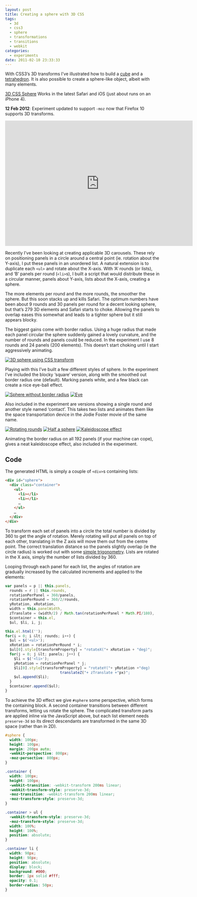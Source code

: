 ```yaml
---
layout: post
title: Creating a sphere with 3D CSS
tags:
  - 3d
  - css3
  - sphere
  - transformations
  - transitions
  - webkit
categories:
  - experiments
date: 2011-02-10 23:33:33
---
```


With CSS3’s 3D transforms I’ve illustrated how to build a [cube](/2009-07/animated-css3-cube-interface-using-3d-transforms/) and a [tetrahedron](/2010-10/css-tetrahedron/). It is also possible to create a sphere-like object, albeit with many elements.

[3D CSS Sphere](/experiments/sphere/)
Works in the latest Safari and iOS (just about runs on an iPhone 4).

<time datetime="2012-02-12">__12 Feb 2012__</time>: Experiment updated to support `-moz` now that Firefox 10 supports 3D transforms.

<div class="video-wrapper"><iframe class="vimeo" src="https://player.vimeo.com/video/19806423" width="612" height="408" frameborder="0"></iframe></div>

Recently I’ve been looking at creating applicable 3D carousels. These rely on positioning panels in a circle around a central point (ie. rotation about the Y-axis), I put these panels in an unordered list. A natural extension is to duplicate each `<ul>` and rotate about the X-axis. With ‘A’ rounds (or lists), and ‘B’ panels per round (`<li>`s), I built a script that would distribute these in a circular manner, panels about Y-axis, lists about the X-axis, creating a sphere.

The more elements per round and the more rounds, the smoother the sphere. But this soon stacks up and kills Safari. The optimum numbers have been about 9 rounds and 30 panels per round for a decent looking sphere, but that’s 279 3D elements and Safari starts to choke. Allowing the panels to overlap eases this somewhat and leads to a tighter sphere but it still appears blocky.

The biggest gains come with border radius. Using a huge radius that made each panel circular the sphere suddenly gained a lovely curvature, and the number of rounds and panels could be reduced. In the experiment I use 8 rounds and 24 panels (200 elements). This doesn’t start choking until I start aggressively animating.

[![3D sphere using CSS transform](/images/creating-a-sphere-with-3d-css/sphere-normal.png)](/experiments/sphere/)

Playing with this I’ve built a few different styles of sphere. In the experiment I’ve included the blocky ‘square’ version, along with the smoothed out border radius one (default). Marking panels white, and a few black can create a nice eye-ball effect.

[![Sphere without border radius](/images/creating-a-sphere-with-3d-css/sphere-square-150x150.png)](/experiments/sphere/) [![Eye](/images/creating-a-sphere-with-3d-css/sphere-eye-150x150.png)](/experiments/sphere/)

Also included in the experiment are versions showing a single round and another style named ‘contact’. This takes two lists and animates them like the space transportation device in the Jodie Foster movie of the same name.

[![Rotating rounds](/images/creating-a-sphere-with-3d-css/sphere-contact-150x150.png)](/experiments/sphere/) [![Half a sphere](/images/creating-a-sphere-with-3d-css/sphere-half-150x150.png)](/experiments/sphere/) [![Kaleidoscope effect](/images/creating-a-sphere-with-3d-css/sphere-kaleid-150x150.png)](/experiments/sphere/)

Animating the border radius on all 192 panels (if your machine can cope), gives a neat kaleidoscope effect, also included in the experiment.

## Code

The generated HTML is simply a couple of `<div>`s containing lists:

```html
<div id="sphere">
  <div class="container">
    <ul>
      <li></li>
      <li></li>
      …
    </ul>
    …
  </div>
</div>
```

To transform each set of panels into a circle the total number is divided by 360 to get the angle of rotation. Merely rotating will put all panels on top of each other, translating in the Z axis will move them out from the centre point. The correct translation distance so the panels slightly overlap (ie the circle radius) is worked out with some [simple trigonometry](https://en.wikipedia.org/wiki/Trigonometry#Mnemonics). Lists are rotated in the X axis, simply the number of lists divided by 360.

Looping through each panel for each list, the angles of rotation are gradually increased by the calculated increments and applied to the elements:

```js
var panels = p || this.panels,
  rounds = r || this.rounds,
  rotationPerPanel = 360/panels,
  rotationPerRound = 360/2/rounds,
  yRotation, xRotation,
  width = this.panelWidth,
  zTranslate = (width/2) / Math.tan(rotationPerPanel * Math.PI/180),
  $container = this.el,
  $ul, $li, i, j;

this.el.html('');
for(i = 0; i &lt; rounds; i++) {
  $ul = $('<ul>');
  xRotation = rotationPerRound * i;
  $ul[0].style[transformProperty] = "rotateX("+ xRotation + "deg)";
  for(j = 0; j &lt; panels; j++) {
    $li = $('<li>');
    yRotation = rotationPerPanel * j;
    $li[0].style[transformProperty] = "rotateY("+ yRotation +"deg)
                         translateZ("+ zTranslate +"px)";
    $ul.append($li);
  }
  $container.append($ul);
}
```

To achieve the 3D effect we give `#sphere` some perspective, which forms the containing block. A second container transitions between different transforms, letting us rotate the sphere. The complicated transform parts are applied inline via the JavaScript above, but each list element needs `preserve-3d` so its direct descendants are transformed in the same 3D space (rather than in 2D).

```css
#sphere {
  width: 100px;
  height: 100px;
  margin: 200px auto;
  -webkit-perspective: 800px;
  -moz-persective: 800px;
}

.container {
  width: 100px;
  height: 100px;
  -webkit-transition: -webkit-transform 200ms linear;
  -webkit-transform-style: preserve-3d;
  -moz-transition: -webkit-transform 200ms linear;
  -moz-transform-style: preserve-3d;
}

.container > ul {
  -webkit-transform-style: preserve-3d;
  -moz-transform-style: preserve-3d;
  width: 100%;
  height: 100%;
  position: absolute;
}

.container li {
  width: 98px;
  height: 98px;
  position: absolute;
  display: block;
  background: #000;
  border: 1px solid #fff;
  opacity: 0.1;
  border-radius: 50px;
}
```
